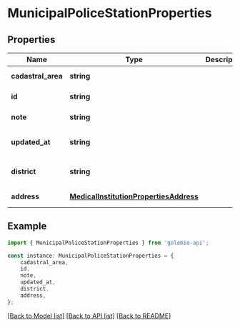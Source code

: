 # MunicipalPoliceStationProperties


## Properties

Name | Type | Description | Notes
------------ | ------------- | ------------- | -------------
**cadastral_area** | **string** |  | [default to undefined]
**id** | **string** |  | [default to undefined]
**note** | **string** |  | [default to undefined]
**updated_at** | **string** |  | [optional] [default to undefined]
**district** | **string** |  | [optional] [default to undefined]
**address** | [**MedicalInstitutionPropertiesAddress**](MedicalInstitutionPropertiesAddress.md) |  | [default to undefined]

## Example

```typescript
import { MunicipalPoliceStationProperties } from 'golemio-api';

const instance: MunicipalPoliceStationProperties = {
    cadastral_area,
    id,
    note,
    updated_at,
    district,
    address,
};
```

[[Back to Model list]](../README.md#documentation-for-models) [[Back to API list]](../README.md#documentation-for-api-endpoints) [[Back to README]](../README.md)
